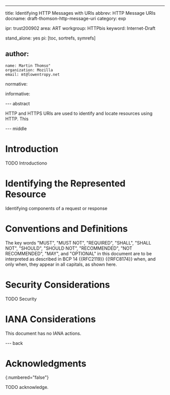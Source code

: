 ---
title: Identifying HTTP Messages with URIs
abbrev: HTTP Message URIs
docname: draft-thomson-http-message-uri
category: exp

ipr: trust200902
area: ART
workgroup: HTTPbis
keyword: Internet-Draft

stand_alone: yes
pi: [toc, sortrefs, symrefs]

author:
 -
    name: Martin Thomso"
    organization: Mozilla
    email: mt@lowentropy.net

normative:

informative:



--- abstract

HTTP and HTTPS URIs are used to identify and locate resources using HTTP.  This

--- middle

# Introduction

TODO Introductiono




# Identifying the Represented Resource

Identifying components of a request or response



# Conventions and Definitions

The key words "MUST", "MUST NOT", "REQUIRED", "SHALL", "SHALL NOT", "SHOULD",
"SHOULD NOT", "RECOMMENDED", "NOT RECOMMENDED", "MAY", and "OPTIONAL" in this
document are to be interpreted as described in BCP 14 {{RFC2119}} {{!RFC8174}}
when, and only when, they appear in all capitals, as shown here.


# Security Considerations

TODO Security


# IANA Considerations

This document has no IANA actions.



--- back

# Acknowledgments
{:numbered="false"}

TODO acknowledge.
